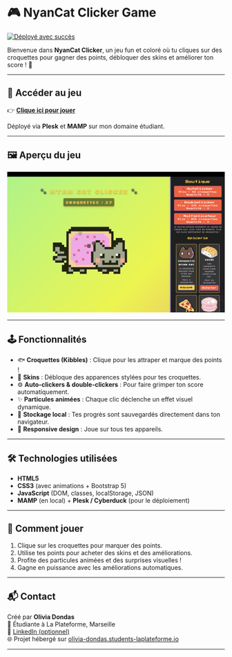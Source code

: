 # 🎮 NyanCat Clicker Game

[![Déployé avec succès](https://img.shields.io/website?down_color=red&down_message=offline&up_color=green&up_message=online&url=https%3A%2F%2Folivia-dondas.students-laplateforme.io%2Fnyancat%2Fcookie.html)](https://olivia-dondas.students-laplateforme.io/nyancat/cookie.html)

Bienvenue dans **NyanCat Clicker**, un jeu fun et coloré où tu cliques sur des croquettes pour gagner des points, débloquer des skins et améliorer ton score ! 🚀

---

## 🔗 Accéder au jeu

👉 **[Clique ici pour jouer](https://olivia-dondas.students-laplateforme.io/nyancat/cookie.html)**

Déployé via **Plesk** et **MAMP** sur mon domaine étudiant.

---

## 🖼️ Aperçu du jeu

![Screenshot NyanCat Clicker](snapnyan.png) <!-- Tu peux remplacer "screenshot.png" par le nom réel de l’image si tu l’ajoutes dans le repo -->

---

## 🕹️ Fonctionnalités

- 🐟 **Croquettes (Kibbles)** : Clique pour les attraper et marque des points !
- 🎨 **Skins** : Débloque des apparences stylées pour tes croquettes.
- ⚙️ **Auto-clickers & double-clickers** : Pour faire grimper ton score automatiquement.
- ✨ **Particules animées** : Chaque clic déclenche un effet visuel dynamique.
- 💾 **Stockage local** : Tes progrès sont sauvegardés directement dans ton navigateur.
- 📱 **Responsive design** : Joue sur tous tes appareils.

---

## 🛠️ Technologies utilisées

- **HTML5**  
- **CSS3** (avec animations + Bootstrap 5)  
- **JavaScript** (DOM, classes, localStorage, JSON)  
- **MAMP** (en local) + **Plesk / Cyberduck** (pour le déploiement)  

---

## 🎨 Comment jouer

1. Clique sur les croquettes pour marquer des points.
2. Utilise tes points pour acheter des skins et des améliorations.
3. Profite des particules animées et des surprises visuelles !
4. Gagne en puissance avec les améliorations automatiques.

---

## 📬 Contact

Créé par **Olivia Dondas**  
📍 Étudiante à La Plateforme, Marseille  
💌 [LinkedIn (optionnel)](https://linkedin.com/in/tonprofil)  
🌐 Projet hébergé sur [olivia-dondas.students-laplateforme.io](https://olivia-dondas.students-laplateforme.io/nyancat/cookie.html)

---
